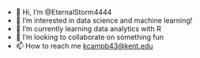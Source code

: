 - 👋 Hi, I’m @EternalStorm4444
- 👀 I’m interested in data science and machine learning!
- 🌱 I’m currently learning data analytics with R
- 💞️ I’m looking to collaborate on something fun
- 📫 How to reach me kcampb43@kent.edu

<!---
EternalStorm4444/EternalStorm4444 is a ✨ special ✨ repository because its `README.md` (this file) appears on your GitHub profile.
You can click the Preview link to take a look at your changes.
--->
